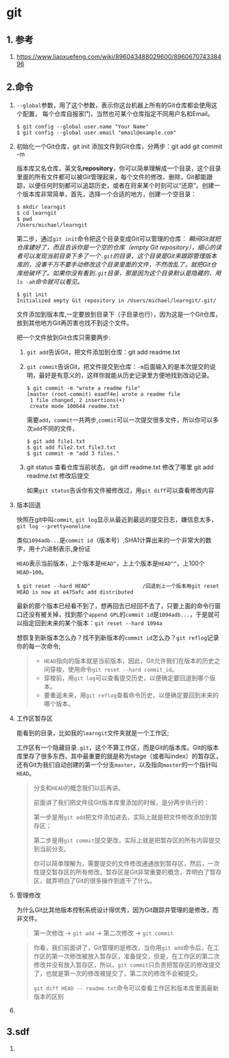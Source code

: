 # git

## 1. 参考

 1. https://www.liaoxuefeng.com/wiki/896043488029600/896067074338496
## 2.命令
1. `--global`参数，用了这个参数，表示你这台机器上所有的Git仓库都会使用这个配置，	每个仓库自报家门，当然也可某个仓库指定不同用户名和Email。

   ```
   $ git config --global user.name "Your Name"
   $ git config --global user.email "email@example.com"
   ```

   

2. 初始化一个Git仓库，git init                       添加文件到Git仓库，分两步：git add                  git commit -m <message>

   版本库又名仓库，英文名**repository**，你可以简单理解成一个目录，这个目录里面的所有文件都可以被Git管理起来，每个文件的修改、删除，Git都能跟踪，以便任何时刻都可以追踪历史，或者在将来某个时刻可以“还原”。创建一个版本库非常简单，首先，选择一个合适的地方，创建一个空目录：

   ```
   $ mkdir learngit
   $ cd learngit
   $ pwd
   /Users/michael/learngit
   ```

   第二步，通过`git init`命令把这个目录变成Git可以管理的仓库：	*瞬间Git就把仓库建好了，而且告诉你是一个空的仓库（empty Git repository），细心的读者可以发现当前目录下多了一个`.git`的目录，这个目录是Git来跟踪管理版本库的，没事千万不要手动修改这个目录里面的文件，不然改乱了，就把Git仓库给破坏了。如果你没有看到`.git`目录，那是因为这个目录默认是隐藏的，用`ls -ah`命令就可以看见。*

   ```
   $ git init
   Initialized empty Git repository in /Users/michael/learngit/.git/
   ```

   文件添加到版本库,一定要放到目录下（子目录也行），因为这是一个Git仓库，放到其他地方Git再厉害也找不到这个文件。

   

   把一个文件放到Git仓库只需要两步:

   1. `git add`告诉Git，把文件添加到仓库：git add readme.txt

   2. `git commit`告诉Git，把文件提交到仓库：`-m`后面输入的是本次提交的说明，最好是有意义的，这样你就能从历史记录里方便地找到改动记录。

      ```
      $ git commit -m "wrote a readme file"	
      [master (root-commit) eaadf4e] wrote a readme file
       1 file changed, 2 insertions(+)
       create mode 100644 readme.txt
      ```

      需要`add`，`commit`一共两步,`commit`可以一次提交很多文件，所以你可以多次`add`不同的文件，

      ```
      $ git add file1.txt
      $ git add file2.txt file3.txt
      $ git commit -m "add 3 files."
      ```

   3. git status 查看仓库当前状态，       git diff readme.txt 修改了哪里  git add readme.txt 修改后提交

      如果`git status`告诉你有文件被修改过，用`git diff`可以查看修改内容

3. 版本回退

   快照在git中叫`commit`,	`git log`显示从最近到最远的提交日志，嫌信息太多，`git log --pretty=oneline`

   类似`1094adb...`是`commit id`（版本号）,SHA1计算出来的一个非常大的数字，用十六进制表示,身份证

   `HEAD`表示当前版本，上个版本是`HEAD^`，上上个版本是`HEAD^^`，上100个`HEAD~100`。

   ```
   $ git reset --hard HEAD^					/回退到上一个版本用git reset
   HEAD is now at e475afc add distributed
   ```

   最新的那个版本已经看不到了，想再回去已经回不去了，只要上面的命令行窗口还没有被关掉，找到那个`append GPL`的`commit id`是`1094adb...`，于是就可以指定回到未来的某个版本：`git reset --hard 1094a`

   想恢复到新版本怎么办？找不到新版本的`commit id`怎么办？`git reflog`记录你的每一次命令;

   > - `HEAD`指向的版本就是当前版本，因此，Git允许我们在版本的历史之间穿梭，使用命令`git reset --hard commit_id`。
   > - 穿梭前，用`git log`可以查看提交历史，以便确定要回退到哪个版本。
   > - 要重返未来，用`git reflog`查看命令历史，以便确定要回到未来的哪个版本。

4. 工作区暂存区

   能看到的目录，比如我的`learngit`文件夹就是一个工作区;

   工作区有一个隐藏目录`.git`，这个不算工作区，而是Git的版本库。Git的版本库里存了很多东西，其中最重要的就是称为stage（或者叫index）的暂存区，还有Git为我们自动创建的第一个分支`master`，以及指向`master`的一个指针叫`HEAD`。

   > 分支和`HEAD`的概念我们以后再讲。
   >
   > 前面讲了我们把文件往Git版本库里添加的时候，是分两步执行的：
   >
   > 第一步是用`git add`把文件添加进去，实际上就是把文件修改添加到暂存区；
   >
   > 第二步是用`git commit`提交更改，实际上就是把暂存区的所有内容提交到当前分支。
   >
   > 你可以简单理解为，需要提交的文件修改通通放到暂存区，然后，一次性提交暂存区的所有修改。暂存区是Git非常重要的概念，弄明白了暂存区，就弄明白了Git的很多操作到底干了什么。

5. 管理修改

   为什么Git比其他版本控制系统设计得优秀，因为Git跟踪并管理的是修改，而非文件。

   > 第一次修改 -> `git add` -> 第二次修改 -> `git commit`

   > 你看，我们前面讲了，Git管理的是修改，当你用`git add`命令后，在工作区的第一次修改被放入暂存区，准备提交，但是，在工作区的第二次修改并没有放入暂存区，所以，`git commit`只负责把暂存区的修改提交了，也就是第一次的修改被提交了，第二次的修改不会被提交。
   >
   > `git diff HEAD -- readme.txt`命令可以查看工作区和版本库里面最新版本的区别

6. 



## 3.sdf
1. 
